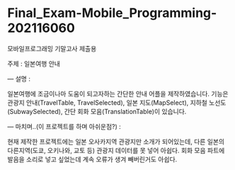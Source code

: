 # Final_Exam-Mobile_Programming-202116060
모바일프로그래밍 기말고사 제출용


주제 : 일본여행 안내

—
설명 :

일본여행에 조금이나마 도움이 되고자하는 간단한 안내 어플을 제작하였습니다.
기능은 관광지 안내(TravelTable, TravelSelected), 일본 지도(MapSelect), 지하철 노선도(SubwaySelected), 간단 회화 모음(TranslationTable)이 있습니다.

—
마치며..(이 프로젝트를 하며 아쉬운점?) :

현재 제작한 프로젝트에는 일본 오사카지역 관광지만 소개가 되어있는데, 다른 일본의 다른지역(도쿄, 오키나와, 교토 등) 관광지 데이터를 못 넣어 아쉽다.
회화 모음 파트에 발음을 소리로 넣고 싶었는데 계속 오류가 생겨 빼버린거도 아쉽다.
